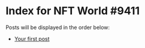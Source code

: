 # Index for NFT World #9411
Posts will be displayed in the order below:

- [Your first post](./001-first.md)

